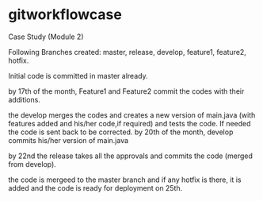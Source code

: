 # gitworkflowcase
Case Study (Module 2)

Following Branches created: master, release, develop, feature1, feature2, hotfix.

Initial code is committed in master already.

by 17th of the month, Feature1 and Feature2 commit the codes with their additions.

the develop merges the codes and creates a new version of main.java (with features added and his/her code,if required) and tests the code. If needed the code is sent back to be corrected.
by 20th of the month, develop commits his/her version of main.java

by 22nd the release takes all the approvals and commits the code (merged from develop).

the code is mergeed to the master branch and if any hotfix is there, it is added and the code is ready for deployment on 25th.
